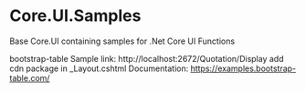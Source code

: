 # Core.UI.Samples
Base Core.UI containing samples for .Net Core UI Functions

bootstrap-table
Sample link: http://localhost:2672/Quotation/Display
add cdn package in _Layout.cshtml
Documentation: https://examples.bootstrap-table.com/
